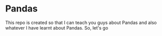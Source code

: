 # Pandas
This repo is created so that I can teach you guys about Pandas and also whatever I have learnt about Pandas. So, let's go 
